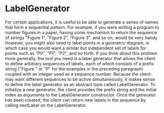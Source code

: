 # LabelGenerator

For certain applications, it is useful to be able to generate a series of names that form a sequential pattern. For example, if you were writing a program to number figures in a paper, having some mechanism to return the sequence of strings "Figure 1", "Figure 2", "Figure 3", and so on, would be very handy. However, you might also need to label points in a geometric diagram, in which case you would want a similar but independent set of labels for points such as "P0", "P1", "P2", and so forth. If you think about this problem more generally, the tool you need is a label generator that allows the client to define arbitrary sequences of labels, each of which consists of a prefix string ("Figure " or "P" for the examples in the preceding paragraph) coupled with an integer used as a sequence number. Because the client may want different sequences to be active simultaneously, it makes sense to define the label generator as an abstract type called LabelGenerator. To initialize a new generator, the client provides the prefix string and the initial index as arguments to the LabelGenerator constructor. Once the generator has been created, the client can return new labels in the sequence by calling nextLabel on the LabelGenerator.
